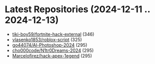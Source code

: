 # Latest Repositories (2024-12-11 .. 2024-12-13)

- [tiki-boy59/fortnite-hack-external](https://github.com/tiki-boy59/fortnite-hack-external) (346)
- [vlasenko1853/roblox-script](https://github.com/vlasenko1853/roblox-script) (325)
- [go44074/Al-Photoshop-2024](https://github.com/go44074/Al-Photoshop-2024) (295)
- [cho000code/N1tr0Dreams-2024](https://github.com/cho000code/N1tr0Dreams-2024) (295)
- [Marcelofirez/hack-apex-1egend](https://github.com/Marcelofirez/hack-apex-1egend) (295)
